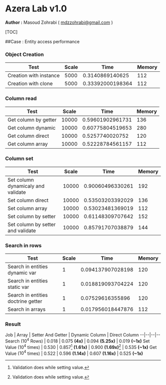 # Azera Lab v1.0

**Author :** Masoud Zohrabi ( <mdzzohrabi@gmail.com> )

[TOC]

##Case : Entity access performance

### Object Creation
Test                | Scale |       Time        | Memory
----------------|-------------|-------------|--------------------
Creation with instance       | 5000  |  0.3140869140625  |  112   
Creation with clone         | 5000  | 0.33392000198364  |  112   

### Column read
Test                | Scale |       Time        | Memory
----------------|-------------|-------------|--------------------
Get column by getter        | 10000 | 0.59601902961731  |  136   
Get column dynamic         | 10000 | 0.60775804519653  |  280   
Get column direct          | 10000 |  0.5257740020752  |  120   
Get column array          | 10000 | 0.52228784561157  |  112   

### Column set
Test                | Scale |       Time        | Memory
----------------|-------------|-------------|--------------------
Set column dynamicaly and validate | 10000 | 0.90060496330261  |  192   
Set column direct          | 10000 | 0.53503203392029  |  136   
Set column array          | 10000 | 0.53023481369019  |  112   
Set column by setter        | 10000 | 0.61148309707642  |  152   
Set column by setter and validate  | 10000 | 0.85791707038879  |  144   

### Search in rows
Test                | Scale |       Time        | Memory
----------------|-------------|-------------|--------------------
Search in entities dynamic var   |   1   | 0.094137907028198 |  120   
Search in entities static var    |   1   | 0.018819093704224 |  120  
Search in entities doctrine getter |   1   | 0.07529616355896  |  120   
Search in arrays          |   1   | 0.017956018447876 |  112   

### Result
Job | Array | Setter And Getter | Dynamic Column | Direct Column
--|--|--|--
Search ($10^4$ Rows) | 0.018 | 0.075 **(4x)** | 0.094 **(5.25x)** | 0.019 **(~1x)**
Set Value ($10^4$ times) | 0.530 | 0.857[^set_value] **(1.61x)** | 0.900 **(1.69x)**[^set_value] | 0.535 **(~1x)**
Get Value ($10^4$ times) | 0.522 | 0.596 **(1.14x)** | 0.607 **(1.16x)** | 0.525 **(~1x)**

[^set_value]: Validation does while setting value.